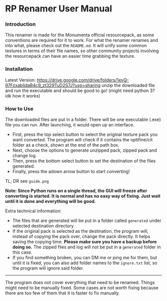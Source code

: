 # RP Renamer User Manual
### Introduction
This renamer is made for the Monumenta official resourcepack, as some conventions are required for it to work. For what the renamer renames and into what, please check out the `README.md`.
It will unify some common textures in terms of their file names, so other community projects involving the resourcepack can have an easier time grabbing the texture.

### Installation

Latest Version: https://drive.google.com/drive/folders/1evQ-97FzxabIjdaB4c9_zt329TuD2S7J?usp=sharing
unzip the downloaded file and run the executable and should be good to go!
(might need python 3? idk how it works)

### How to Use

The downloaded files are put in a folder. There will be one executable (.exe) file you can run. After launching, it would open up an interface.
- First, press the top select button to select the original texture pack you want converted. The program will check if it contains the optifine/cit folder as a check, shown at the end of the path box.
- Next, choose the options to generate unzipped pack, zipped pack and change log. 
- Then, press the bottom select button to set the destination of the files generated.
- Finally, press the adown arrow button to start converting!

TL; DR see `guide.png`

**Note: Since Python runs on a single thread, the GUI will freeze after converting is started. It is normal and has no easy way of fixing. Just wait until it is done and everything will be good.**

Extra technical information:
- The files that are generated will be put in a folder called `generated` under selected destination directory.
- If the original pack is selected as the destination, the program will, instead of copying the pack over, change the pack directly. It helps saving the copying time. **Please make sure you have a backup before doing so.** The zipped files and log will not be put in a `generated` folder in this case.
- If you find something broken, you can DM me or ping me for them, but until it is fixed, you can also add folder names to the `ignore.txt` list, so the program will ignore said folder.

---

The program does not cover everything that need to be renamed. Things might need to be manually fixed. Some cases are not worth fixing because there are too few of them that it is faster to fix manually.

